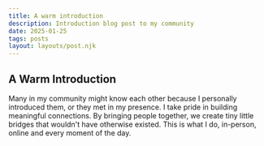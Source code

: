 ```yaml
---
title: A warm introduction
description: Introduction blog post to my community
date: 2025-01-25
tags: posts
layout: layouts/post.njk
---
```


## A Warm Introduction

Many in my community might know each other because I personally introduced them, or they met in my presence. I take pride in building meaningful connections. By bringing people together, we create tiny little bridges that wouldn't have otherwise existed. This is what I do, in-person, online and every moment of the day.
